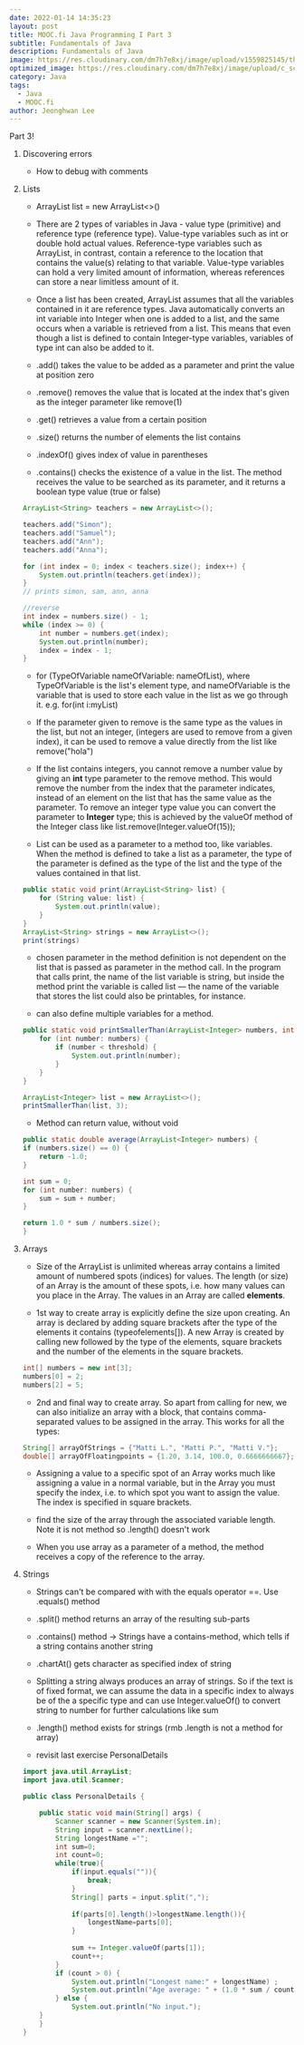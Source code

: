 ```yaml
---
date: 2022-01-14 14:35:23
layout: post
title: MOOC.fi Java Programming I Part 3
subtitle: Fundamentals of Java
description: Fundamentals of Java
image: https://res.cloudinary.com/dm7h7e8xj/image/upload/v1559825145/theme16_o0seet.jpg
optimized_image: https://res.cloudinary.com/dm7h7e8xj/image/upload/c_scale,w_380/v1559825145/theme16_o0seet.jpg
category: Java
tags:
  - Java
  - MOOC.fi
author: Jeonghwan Lee
---
```


Part 3!

1. Discovering errors
    * How to debug with comments

2. Lists
    * ArrayList<Type> list = new ArrayList<>()

    * There are 2 types of variables in Java - value type (primitive) and reference type (reference type). Value-type variables such as int or double hold actual values. Reference-type variables such as ArrayList, in contrast, contain a reference to the location that contains the value(s) relating to that variable. Value-type variables can hold a very limited amount of information, whereas references can store a near limitless amount of it.

    * Once a list has been created, ArrayList assumes that all the variables contained in it are reference types. Java automatically converts an int variable into Integer when one is added to a list, and the same occurs when a variable is retrieved from a list. This means that even though a list is defined to contain Integer-type variables, variables of type int can also be added to it.

    * .add() takes the value to be added as a parameter and print the value at position zero

    * .remove() removes the value that is located at the index that's given as the integer parameter like remove(1)
    
    * .get() retrieves a value from a certain position

    * .size() returns the number of elements the list contains

    * .indexOf() gives index of value in parentheses

    * .contains() checks the existence of a value in the list. The method receives the value to be searched as its parameter, and it returns a boolean type value (true or false)

    ```java
    ArrayList<String> teachers = new ArrayList<>();

    teachers.add("Simon");
    teachers.add("Samuel");
    teachers.add("Ann");
    teachers.add("Anna");

    for (int index = 0; index < teachers.size(); index++) {
        System.out.println(teachers.get(index));
    }
    // prints simon, sam, ann, anna

    //reverse
    int index = numbers.size() - 1;
    while (index >= 0) {
        int number = numbers.get(index);
        System.out.println(number);
        index = index - 1;
    }
    ```

    * for (TypeOfVariable nameOfVariable: nameOfList), where TypeOfVariable is the list's element type, and nameOfVariable is the variable that is used to store each value in the list as we go through it. e.g. for(int i:myList)

    * If the parameter given to remove is the same type as the values in the list, but not an integer, (integers are used to remove from a given index), it can be used to remove a value directly from the list like remove("hola")

    * If the list contains integers, you cannot remove a number value by giving an **int** type parameter to the remove method. This would remove the number from the index that the parameter indicates, instead of an element on the list that has the same value as the parameter. To remove an integer type value you can convert the parameter to **Integer** type; this is achieved by the valueOf method of the Integer class like list.remove(Integer.valueOf(15));

    * List can be used as a parameter to a method too, like variables. When the method is defined to take a list as a parameter, the type of the parameter is defined as the type of the list and the type of the values contained in that list.

    ```java
    public static void print(ArrayList<String> list) {
        for (String value: list) {
            System.out.println(value);
        }
    }
    ArrayList<String> strings = new ArrayList<>();
    print(strings)
    ```
    * chosen parameter in the method definition is not dependent on the list that is passed as parameter in the method call. In the program that calls print, the name of the list variable is string, but inside the method print the variable is called list — the name of the variable that stores the list could also be printables, for instance.

    * can also define multiple variables for a method. 

    ```java
    public static void printSmallerThan(ArrayList<Integer> numbers, int threshold) {
        for (int number: numbers) {
            if (number < threshold) {
                System.out.println(number);
            }
        }
    }

    ArrayList<Integer> list = new ArrayList<>();
    printSmallerThan(list, 3);
    ```

    * Method can return value, without void

    ```java
    public static double average(ArrayList<Integer> numbers) {
    if (numbers.size() == 0) {
        return -1.0;
    }

    int sum = 0;
    for (int number: numbers) {
        sum = sum + number;
    }

    return 1.0 * sum / numbers.size();
    }
    ```

3. Arrays
    * Size of the ArrayList is unlimited whereas array contains a limited amount of numbered spots (indices) for values. The length (or size) of an Array is the amount of these spots, i.e. how many values can you place in the Array. The values in an Array are called **elements**.

    * 1st way to create array is explicitly define the size upon creating. An array is declared by adding square brackets after the type of the elements it contains (typeofelements[]). A new Array is created by calling new followed by the type of the elements, square brackets and the number of the elements in the square brackets.

    ```java
    int[] numbers = new int[3];
    numbers[0] = 2;
    numbers[2] = 5;
    ```

    * 2nd and final way to create array. So apart from calling for new, we can also initialize an array with a block, that contains comma-separated values to be assigned in the array. This works for all the types:

    ```java
    String[] arrayOfStrings = {"Matti L.", "Matti P.", "Matti V."};
    double[] arrayOfFloatingpoints = {1.20, 3.14, 100.0, 0.6666666667};
    ```

    * Assigning a value to a specific spot of an Array works much like assigning a value in a normal variable, but in the Array you must specify the index, i.e. to which spot you want to assign the value. The index is specified in square brackets.

    * find the size of the array through the associated variable length. Note it is not method so .length() doesn't work

    * When you use array as a parameter of a method, the method receives a copy of the reference to the array.

4. Strings
    * Strings can't be compared with with the equals operator ==. Use .equals() method 

    * .split() method returns an array of the resulting sub-parts

    * .contains() method -> Strings have a contains-method, which tells if a string contains another string

    * .chartAt() gets character as specified index of string 

    * Splitting a string always produces an array of strings. So if the text is of fixed format, we can assume the data in a specific index to always be of the a specific type and can use Integer.valueOf() to convert string to number for further calculations like sum 

    * .length() method exists for strings (rmb .length is not a method for array) 

    * revisit last exercise PersonalDetails

    ```java
    import java.util.ArrayList;
    import java.util.Scanner;

    public class PersonalDetails {

        public static void main(String[] args) {
            Scanner scanner = new Scanner(System.in);
            String input = scanner.nextLine();
            String longestName ="";
            int sum=0;
            int count=0;
            while(true){
                if(input.equals("")){
                    break;
                }
                String[] parts = input.split(",");
                
                if(parts[0].length()>longestName.length()){
                    longestName=parts[0];
                }
                
                sum += Integer.valueOf(parts[1]);
                count++;
            }
            if (count > 0) {
                System.out.println("Longest name:" + longestName) ;
                System.out.println("Age average: " + (1.0 * sum / count));
            } else {
                System.out.println("No input.");
        }
        }
    }
    ```









